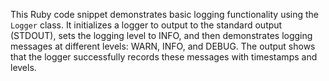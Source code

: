 This Ruby code snippet demonstrates basic logging functionality using the `Logger` class. It initializes a logger to output to the standard output (STDOUT), sets the logging level to INFO, and then demonstrates logging messages at different levels: WARN, INFO, and DEBUG. The output shows that the logger successfully records these messages with timestamps and levels.
